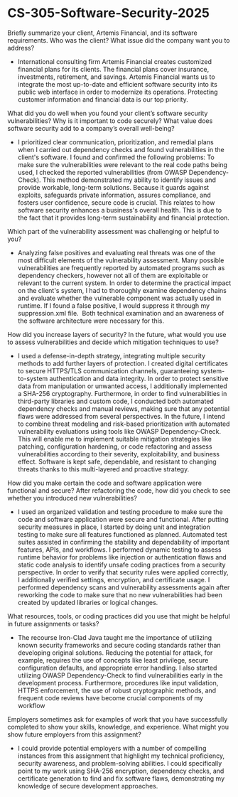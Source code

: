 # CS-305-Software-Security-2025

Briefly summarize your client, Artemis Financial, and its software requirements. Who was the client? What issue did the company want you to address?
  - International consulting firm Artemis Financial creates customized financial plans for its clients. The financial plans cover insurance, investments, retirement, and savings. Artemis Financial wants us to integrate the most up-to-date and efficient software security into its public web interface in order to modernize its operations. Protecting customer information and financial data is our top priority. 
  
What did you do well when you found your client’s software security vulnerabilities? Why is it important to code securely? What value does software security add to a company’s overall well-being?
  - I prioritized clear communication, prioritization, and remedial plans when I carried out dependency checks and found vulnerabilities in the client's software. I found and confirmed the following problems: To make sure the vulnerabilities were relevant to the real code paths being used, I checked the reported vulnerabilities (from OWASP Dependency-Check). This method demonstrated my ability to identify issues and provide workable, long-term solutions. Because it guards against exploits, safeguards private information, assures compliance, and fosters user confidence, secure code is crucial. This relates to how software security enhances a business's overall health. This is due to the fact that it provides long-term sustainability and financial protection.  
  
Which part of the vulnerability assessment was challenging or helpful to you?
  - Analyzing false positives and evaluating real threats was one of the most difficult elements of the vulnerability assessment. Many possible vulnerabilities are frequently reported by automated programs such as dependency checkers, however not all of them are exploitable or relevant to the current system. In order to determine the practical impact on the client's system, I had to thoroughly examine dependency chains and evaluate whether the vulnerable component was actually used in runtime. If I found a false positive, I would suppress it through my suppression.xml file.  Both technical examination and an awareness of the software architecture were necessary for this.
  
How did you increase layers of security? In the future, what would you use to assess vulnerabilities and decide which mitigation techniques to use?
  - I used a defense-in-depth strategy, integrating multiple security methods to add further layers of protection. I created digital certificates to secure HTTPS/TLS communication channels, guaranteeing system-to-system authentication and data integrity. In order to protect sensitive data from manipulation or unwanted access, I additionally implemented a SHA-256 cryptography. Furthermore, in order to find vulnerabilities in third-party libraries and custom code, I conducted both automated dependency checks and manual reviews, making sure that any potential flaws were addressed from several perspectives. In the future, I intend to combine threat modeling and risk-based prioritization with automated vulnerability evaluations using tools like OWASP Dependency-Check. This will enable me to implement suitable mitigation strategies like patching, configuration hardening, or code refactoring and assess vulnerabilities according to their severity, exploitability, and business effect. Software is kept safe, dependable, and resistant to changing threats thanks to this multi-layered and proactive strategy.
  
How did you make certain the code and software application were functional and secure? After refactoring the code, how did you check to see whether you introduced new vulnerabilities?
  -  I used an organized validation and testing procedure to make sure the code and software application were secure and functional. After putting security measures in place, I started by doing unit and integration testing to make sure all features functioned as planned. Automated test suites assisted in confirming the stability and dependability of important features, APIs, and workflows. I performed dynamic testing to assess runtime behavior for problems like injection or authentication flaws and static code analysis to identify unsafe coding practices from a security perspective. In order to verify that security rules were applied correctly, I additionally verified settings, encryption, and certificate usage. I performed dependency scans and vulnerability assessments again after reworking the code to make sure that no new vulnerabilities had been created by updated libraries or logical changes.
  
What resources, tools, or coding practices did you use that might be helpful in future assignments or tasks?
  - The recourse Iron-Clad Java taught me the importance of utilizing known security frameworks and secure coding standards rather than developing original solutions. Reducing the potential for attack, for example, requires the use of concepts like least privilege, secure configuration defaults, and appropriate error handling. I also started utilizing OWASP Dependency-Check to find vulnerabilities early in the development process. Furthermore, procedures like input validation, HTTPS enforcement, the use of robust cryptographic methods, and frequent code reviews have become crucial components of my workflow
  
Employers sometimes ask for examples of work that you have successfully completed to show your skills, knowledge, and experience. What might you show future employers from this assignment?
  - I could provide potential employers with a number of compelling instances from this assignment that highlight my technical proficiency, security awareness, and problem-solving abilities. I could specifically point to my work using SHA-256 encryption, dependency checks, and certificate generation to find and fix software flaws, demonstrating my knowledge of secure development approaches.
